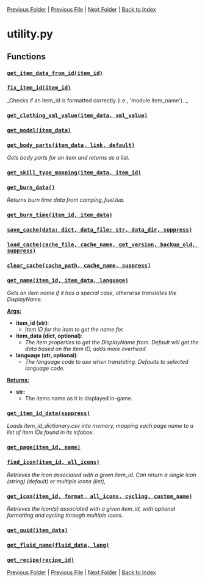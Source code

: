 [Previous Folder](../tools/compare_item_lists.md) | [Previous File](util.md) | [Next Folder](../vehicles/vehicle_article.md) | [Back to Index](../../index.md)

# utility.py

## Functions

### [`get_item_data_from_id(item_id)`](https://github.com/Vaileasys/pz-wiki_parser/blob/main/scripts/utils/utility.py#L23)
### [`fix_item_id(item_id)`](https://github.com/Vaileasys/pz-wiki_parser/blob/main/scripts/utils/utility.py#L29)

_Checks if an item_id is formatted correctly (i.e., 'module.item_name'). _

### [`get_clothing_xml_value(item_data, xml_value)`](https://github.com/Vaileasys/pz-wiki_parser/blob/main/scripts/utils/utility.py#L57)
### [`get_model(item_data)`](https://github.com/Vaileasys/pz-wiki_parser/blob/main/scripts/utils/utility.py#L92)
### [`get_body_parts(item_data, link, default)`](https://github.com/Vaileasys/pz-wiki_parser/blob/main/scripts/utils/utility.py#L151)

_Gets body parts for an item and returns as a list._

### [`get_skill_type_mapping(item_data, item_id)`](https://github.com/Vaileasys/pz-wiki_parser/blob/main/scripts/utils/utility.py#L206)
### [`get_burn_data()`](https://github.com/Vaileasys/pz-wiki_parser/blob/main/scripts/utils/utility.py#L247)

_Returns burn time data from camping_fuel.lua._

### [`get_burn_time(item_id, item_data)`](https://github.com/Vaileasys/pz-wiki_parser/blob/main/scripts/utils/utility.py#L273)
### [`save_cache(data: dict, data_file: str, data_dir, suppress)`](https://github.com/Vaileasys/pz-wiki_parser/blob/main/scripts/utils/utility.py#L346)
### [`load_cache(cache_file, cache_name, get_version, backup_old, suppress)`](https://github.com/Vaileasys/pz-wiki_parser/blob/main/scripts/utils/utility.py#L351)
### [`clear_cache(cache_path, cache_name, suppress)`](https://github.com/Vaileasys/pz-wiki_parser/blob/main/scripts/utils/utility.py#L360)
### [`get_name(item_id, item_data, language)`](https://github.com/Vaileasys/pz-wiki_parser/blob/main/scripts/utils/utility.py#L366)

_Gets an item name if it has a special case, otherwise translates the DisplayName._

<ins>**Args:**</ins>
  - **item_id (str)**:
      - _Item ID for the item to get the name for._
  - **item_data (dict, optional)**:
      - _The item properties to get the DisplayName from. Default will get the data based on the item ID, adds more overhead._
  - **language (str, optional)**:
      - _The language code to use when translating. Defaults to selected language code._

<ins>**Returns:**</ins>
  - **str:**
      - The items name as it is displayed in-game.

### [`get_item_id_data(suppress)`](https://github.com/Vaileasys/pz-wiki_parser/blob/main/scripts/utils/utility.py#L456)

_Loads item_id_dictionary.csv into memory, mapping each page name to a list of item IDs found in its infobox._

### [`get_page(item_id, name)`](https://github.com/Vaileasys/pz-wiki_parser/blob/main/scripts/utils/utility.py#L499)
### [`find_icon(item_id, all_icons)`](https://github.com/Vaileasys/pz-wiki_parser/blob/main/scripts/utils/utility.py#L511)

_Retrieves the icon associated with a given item_id. Can return a single icon (string) (default) or multiple icons (list),_

### [`get_icon(item_id, format, all_icons, cycling, custom_name)`](https://github.com/Vaileasys/pz-wiki_parser/blob/main/scripts/utils/utility.py#L637)

_Retrieves the icon(s) associated with a given item_id, with optional formatting and cycling through multiple icons._

### [`get_guid(item_data)`](https://github.com/Vaileasys/pz-wiki_parser/blob/main/scripts/utils/utility.py#L712)
### [`get_fluid_name(fluid_data, lang)`](https://github.com/Vaileasys/pz-wiki_parser/blob/main/scripts/utils/utility.py#L722)
### [`get_recipe(recipe_id)`](https://github.com/Vaileasys/pz-wiki_parser/blob/main/scripts/utils/utility.py#L735)


[Previous Folder](../tools/compare_item_lists.md) | [Previous File](util.md) | [Next Folder](../vehicles/vehicle_article.md) | [Back to Index](../../index.md)
